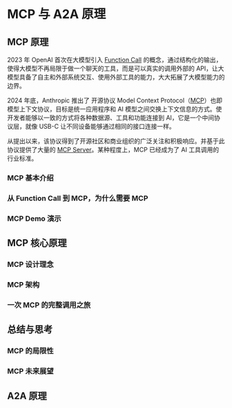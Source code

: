 <!--Copyright © ZOMI 适用于[License](https://github.com/Infrasys-AI/AIInfra)版权许可-->

# MCP 与 A2A 原理

## MCP 原理

2023 年 OpenAI 首次在大模型引入 [Function Call](https://platform.openai.com/docs/guides/function-calling) 的概念，通过结构化的输出，使得大模型不再局限于做一个聊天的工具，而是可以真实的调用外部的 API，让大模型具备了自主和外部系统交互、使用外部工具的能力，大大拓展了大模型能力的边界。

2024 年底，Anthropic 推出了 开源协议 Model Context Protocol（[MCP](https://modelcontextprotocol.io/introduction)）也即模型上下文协议，目标是统一应用程序和 AI 模型之间交换上下文信息的方式。使开发者能够以一致的方式将各种数据源、工具和功能连接到 AI，它是一个中间协议层，就像 USB-C 让不同设备能够通过相同的接口连接一样。

从提出以来，该协议得到了开源社区和商业组织的广泛关注和积极响应。并基于此协议提供了大量的 [MCP Server](https://github.com/modelcontextprotocol/servers)。某种程度上，MCP 已经成为了 AI 工具调用的行业标准。


### MCP 基本介绍

### 从 Function Call 到 MCP，为什么需要 MCP

### MCP Demo 演示

## MCP 核心原理

### MCP 设计理念

### MCP 架构

### 一次 MCP 的完整调用之旅

## 总结与思考

### MCP 的局限性

### MCP 未来展望

## A2A 原理

